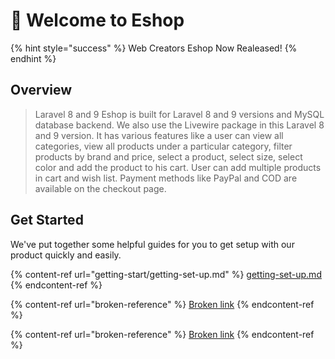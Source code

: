 # 👋 Welcome to Eshop

{% hint style="success" %}
Web Creators Eshop Now Realeased!
{% endhint %}

## Overview

> Laravel 8 and 9 Eshop is built for Laravel 8 and 9 versions and MySQL database backend. We also use the Livewire package in this Laravel 8 and 9 version. It has various features like a user can view all categories, view all products under a particular category, filter products by brand and price, select a product, select size, select color and add the product to his cart. User can add multiple products in cart and wish list. Payment methods like PayPal and COD are available on the checkout page.

## Get Started

We've put together some helpful guides for you to get setup with our product quickly and easily.

{% content-ref url="getting-start/getting-set-up.md" %}
[getting-set-up.md](getting-start/getting-set-up.md)
{% endcontent-ref %}

{% content-ref url="broken-reference" %}
[Broken link](broken-reference)
{% endcontent-ref %}

{% content-ref url="broken-reference" %}
[Broken link](broken-reference)
{% endcontent-ref %}
